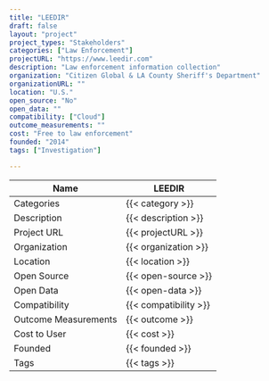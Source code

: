 ```yaml
---
title: "LEEDIR"
draft: false
layout: "project"
project_types: "Stakeholders"
categories: ["Law Enforcement"]
projectURL: "https://www.leedir.com"
description: "Law enforcement information collection"
organization: "Citizen Global & LA County Sheriff's Department"
organizationURL: ""
location: "U.S."
open_source: "No"
open_data: ""
compatibility: ["Cloud"]
outcome_measurements: ""
cost: "Free to law enforcement"
founded: "2014"
tags: ["Investigation"]

---
```



Name                    |  LEEDIR    
------------------------|----
Categories              | {{< category >}} 
Description             | {{< description >}} 
Project URL             | {{< projectURL >}} 
Organization            | {{< organization >}} 
Location                | {{< location >}} 
Open Source             | {{< open-source >}} 
Open Data               | {{< open-data >}} 
Compatibility           | {{< compatibility >}} 
Outcome Measurements    | {{< outcome >}} 
Cost to User            | {{< cost >}} 
Founded                 | {{< founded >}} 
Tags                    | {{< tags >}} 

